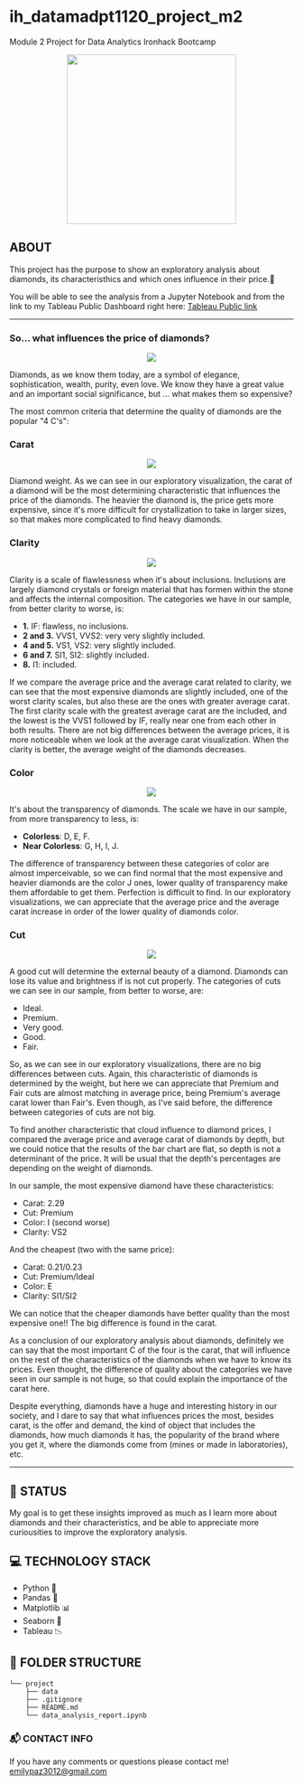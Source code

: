 # ih_datamadpt1120_project_m2
Module 2 Project for Data Analytics Ironhack Bootcamp

<p align="center">
  <img width="300" height="300" src="https://d92mrp7hetgfk.cloudfront.net/images/sites/misc/ironhack/original.jpg?1568082165">
</p>

## **ABOUT**

This project has the purpose to show an exploratory analysis about diamonds, its characteristhics and which ones influence in their price.:gem:

You will be able to see the analysis from a Jupyter Notebook and from the link to my Tableau Public Dashboard right here: [Tableau Public link](https://public.tableau.com/profile/emily.paz#!/vizhome/DashboardProject2IH/Dashboard1)

---

### **So... what influences the price of diamonds?**

<p align="center"><img src="https://cdn.dribbble.com/users/115601/screenshots/1995210/diamond.gif"></p>

Diamonds, as we know them today, are a symbol of elegance, sophistication, wealth, purity, even love. We know they have a great value and an important social significance, but ... what makes them so expensive?

The most common criteria that determine the quality of diamonds are the popular "4 C's":

### **Carat**

<p align="center"><img src="https://cdn2.kwiat.com/wp-content/uploads/2CaratPage_Origin_830x320.jpg"></p>

Diamond weight. As we can see in our exploratory visualization, the carat of a diamond will be the most determining characteristic that influences the price of the diamonds. The heavier the diamond is, the price gets more expensive, since it's more difficult for crystallization to take in larger sizes, so that makes more complicated to find heavy diamonds. 

### **Clarity**

<p align="center"><img src="https://thepatriot.com.na/wp-content/uploads/2019/08/appraisal-closeup.jpg"></p>

Clarity is a scale of flawlessness when it's about inclusions. Inclusions are largely diamond crystals or foreign material that has formen within the stone and affects the internal composition. The categories we have in our sample, from better clarity to worse, is:
- __1.__ IF: flawless, no inclusions.
- __2 and 3.__ VVS1, VVS2: very very slightly included.
- __4 and 5.__ VS1, VS2: very slightly included.
- __6 and 7.__ SI1, SI2: slightly included.
- __8.__ I1: included.

If we compare the average price and the average carat related to clarity, we can see that the most expensive diamonds are slightly included, one of the worst clarity scales, but also these are the ones with greater average carat. The first clarity scale with the greatest average carat are the included, and the lowest is the VVS1 followed by IF, really near one from each other in both results. There are not big differences between the average prices, it is more noticeable when we look at the average carat visualization. When the clarity is better, the average weight of the diamonds decreases. 

### **Color**

<p align="center"><img src="https://www.israel21c.org/wp-content/uploads/2012/12/colored-diamonds.png"></p>

It's about the transparency of diamonds. The scale we have in our sample, from more transparency to less, is:

- __Colorless__: D, E, F.
- __Near Colorless__: G, H, I, J.

The difference of transparency between these categories of color are almost imperceivable, so we can find normal that the most expensive and heavier diamonds are the color J ones, lower quality of transparency make them affordable to get them. Perfection is difficult to find. In our exploratory visualizations, we can appreciate that the average price and the average carat increase in order of the lower quality of diamonds color. 

### **Cut**

<p align="center"><img src="https://cdn.shopify.com/s/files/1/1590/8883/files/diamonds-4040800__340_large.jpg?v=1565217467"></p>

A good cut will determine the external beauty of a diamond. Diamonds can lose its value and brightness if is not cut properly. The categories of cuts we can see in our sample, from better to worse, are:
- Ideal.
- Premium.
- Very good.
- Good.
- Fair.

So, as we can see in our exploratory visualizations, there are no big differences between cuts. Again, this characteristic of diamonds is determined by the weight, but here we can appreciate that Premium and Fair cuts are almost matching in average price, being Premium's average carat lower than Fair's. Even though, as I've said before, the difference between categories of cuts are not big.

To find another characteristic that cloud influence to diamond prices, I compared the average price and average carat of diamonds by depth, but we could notice that the results of the bar chart are flat, so depth is not a determinant of the price. It will be usual that the depth's percentages are depending on the weight of diamonds. 

In our sample, the most expensive diamond have these characteristics:
- Carat: 2.29
- Cut: Premium
- Color: I (second worse)
- Clarity: VS2

And the cheapest (two with the same price):
- Carat: 0.21/0.23
- Cut: Premium/Ideal
- Color: E
- Clarity: SI1/SI2

We can notice that the cheaper diamonds have better quality than the most expensive one!! The big difference is found in the carat.

As a conclusion of our exploratory analysis about diamonds, definitely we can say that the most important C of the four is the carat, that will influence on the rest of the characteristics of the diamonds when we have to know its prices. Even thought, the difference of quality about the categories we have seen in our sample is not huge, so that could explain the importance of the carat here.
 
Despite everything, diamonds have a huge and interesting history in our society, and I dare to say that what influences prices the most, besides carat, is the offer and demand, the kind of object that includes the diamonds, how much diamonds it has, the popularity of the brand where you get it, where the diamonds come from (mines or made in laboratories), etc.

---

## :bug: **STATUS**
My goal is to get these insights improved as much as I learn more about diamonds and their characteristics, and be able to appreciate more curiousities to improve the exploratory analysis.

## :computer: **TECHNOLOGY STACK**
- Python :snake:
- Pandas :panda_face: 
- Matplotlib :bar_chart:
- Seaborn :ocean:
- Tableau :chart_with_downwards_trend:

## :open_file_folder: **FOLDER STRUCTURE**
```
└── project
    ├── data
    ├── .gitignore
    ├── README.md
    └── data_analysis_report.ipynb
```
    
### :mailbox_with_mail: CONTACT INFO

If you have any comments or questions please contact me! emilypaz3012@gmail.com
